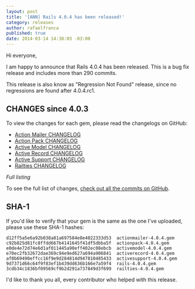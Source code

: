 ```yaml
---
layout: post
title: '[ANN] Rails 4.0.4 has been released!'
category: releases
author: rafaelfranca
published: true
date: 2014-03-14 14:38:03 -03:00
---
```


Hi everyone,

I am happy to announce that Rails 4.0.4 has been released. This is a bug fix release and
includes more than 290 commits.

This release is also know as "Regression Not Found" release, since no regressions are found
after 4.0.4.rc1.

## CHANGES since 4.0.3

To view the changes for each gem, please read the changelogs on GitHub:

* [Action Mailer CHANGELOG](https://github.com/rails/rails/blob/v4.0.4/actionmailer/CHANGELOG.md)
* [Action Pack CHANGELOG](https://github.com/rails/rails/blob/v4.0.4/actionpack/CHANGELOG.md)
* [Active Model CHANGELOG](https://github.com/rails/rails/blob/v4.0.4/activemodel/CHANGELOG.md)
* [Active Record CHANGELOG](https://github.com/rails/rails/blob/v4.0.4/activerecord/CHANGELOG.md)
* [Active Support CHANGELOG](https://github.com/rails/rails/blob/v4.0.4/activesupport/CHANGELOG.md)
* [Railties CHANGELOG](https://github.com/rails/rails/blob/v4.0.4/railties/CHANGELOG.md)

*Full listing*

To see the full list of changes, [check out all the commits on
GitHub](https://github.com/rails/rails/compare/v4.0.3...v4.0.4).

## SHA-1

If you'd like to verify that your gem is the same as the one I've uploaded,
please use these SHA-1 hashes:

```
d12ff5a5e6a92b038a81a697584e8e4022333d53  actionmailer-4.0.4.gem
c92b825d81fc8ffdd667b4141645f41df5dbba5f  actionpack-4.0.4.gem
e0de4e72d74e6d1af011445a90eff402ec08ebcb  activemodel-4.0.4.gem
e70ec2fb32672dae369c94e9ed627a694a906841  activerecord-4.0.4.gem
af0b69490effcc16f9e9d284814d947810485433  activesupport-4.0.4.gem
9d7371d66c64f9f83ef1b439dd636b166e7a59f4  rails-4.0.4.gem
3cdb34c1836bf09569cf9b2d291a737849d3f699  railties-4.0.4.gem
```

I'd like to thank you all, every contributor who helped with this release.
